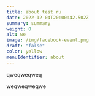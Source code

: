 ```yaml
---
title: about test ru
date: 2022-12-04T20:00:42.502Z
summary: summary
weight: 0
alt: we
image: /img/facebook-event.png
draft: "false"
color: yellow
menuIdentifier: about
---
```

q﻿weqweqweq

w﻿eqweqweqwe